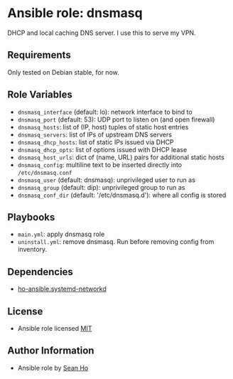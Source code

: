 # Ansible role: dnsmasq
DHCP and local caching DNS server.
I use this to serve my VPN.

## Requirements
Only tested on Debian stable, for now.

## Role Variables
+ `dnsmasq_interface` (default: lo): network interface to bind to
+ `dnsmasq_port` (default: 53): UDP port to listen on (and open firewall)
+ `dnsmasq_hosts`: list of (IP, host) tuples of static host entries
+ `dnsmasq_servers`: list of IPs of upstream DNS servers 
+ `dnsmasq_dhcp_hosts`: list of static IPs issued via DHCP
+ `dnsmasq_dhcp_opts`: list of options issued with DHCP lease
+ `dnsmasq_host_urls`: dict of (name, URL) pairs for additional static hosts
+ `dnsmasq_config`: multiline text to be inserted directly into `/etc/dnsmasq.conf`
+ `dnsmasq_user` (default: dnsmasq): unprivileged user to run as
+ `dnsmasq_group` (default: dip): unprivileged group to run as
+ `dnsmasq_conf_dir` (default: '/etc/dnsmasq.d'): where all config is stored 

## Playbooks
+ `main.yml`: apply dnsmasq role
+ `uninstall.yml`: remove dnsmasq. Run before removing config from inventory.

## Dependencies
+ [ho-ansible.systemd-networkd](https://github.com/ho-ansible/systemd-networkd)

## License
+ Ansible role licensed [MIT](LICENSE)

## Author Information
+ Ansible role by [Sean Ho](https://github.com/ho-ansible/)
